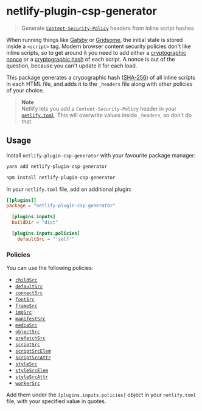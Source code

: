 # netlify-plugin-csp-generator

> Generate [`Content-Security-Policy`](https://developer.mozilla.org/en-US/docs/Web/HTTP/Headers/Content-Security-Policy) headers from inline script hashes

When running things like [Gatsby](https://www.gatsbyjs.com/) or [Gridsome](https://gridsome.org/), the initial state is stored inside a `<script>` tag.
Modern browser content security policies don't like inline scripts, so to get around it you need to add either a [cryptographic nonce](https://en.wikipedia.org/wiki/Cryptographic_nonce) or a [cryptographic hash](https://en.wikipedia.org/wiki/Cryptographic_hash_function) of each script.
A nonce is out of the question, because you can't update it for each load.

This package generates a crypographic hash ([SHA-256](https://en.wikipedia.org/wiki/SHA-2)) of all inline scripts in each HTML file, and adds it to the `_headers` file along with other policies of your choice.

> **Note**  
> Netlify lets you add a `Content-Security-Policy` header in your [`netlify.toml`](https://docs.netlify.com/routing/headers/#syntax-for-the-netlify-configuration-file).  This will overwrite values inside `_headers`, so don't do that.

## Usage

Install `netlify-plugin-csp-generator` with your favourite package manager:

``` bash
yarn add netlify-plugin-csp-generator

npm install netlify-plugin-csp-generator
```

In your `netlify.toml` file, add an additional plugin:

``` toml
[[plugins]]
package = "netlify-plugin-csp-generator"

  [plugins.inputs]
  buildDir = "dist"

  [plugins.inputs.policies]
    defaultSrc = "'self'"
```

### Policies

You can use the following policies:

- [`childSrc`](https://developer.mozilla.org/en-US/docs/Web/HTTP/Headers/Content-Security-Policy/child-src)
- [`defaultSrc`](https://developer.mozilla.org/en-US/docs/Web/HTTP/Headers/Content-Security-Policy/default-src)
- [`connectSrc`](https://developer.mozilla.org/en-US/docs/Web/HTTP/Headers/Content-Security-Policy/connect-src)
- [`fontSrc`](https://developer.mozilla.org/en-US/docs/Web/HTTP/Headers/Content-Security-Policy/font-src)
- [`frameSrc`](https://developer.mozilla.org/en-US/docs/Web/HTTP/Headers/Content-Security-Policy/frame-src)
- [`imgSrc`](https://developer.mozilla.org/en-US/docs/Web/HTTP/Headers/Content-Security-Policy/img-src)
- [`manifestSrc`](https://developer.mozilla.org/en-US/docs/Web/HTTP/Headers/Content-Security-Policy/manifest-src)
- [`mediaSrc`](https://developer.mozilla.org/en-US/docs/Web/HTTP/Headers/Content-Security-Policy/media-src)
- [`objectSrc`](https://developer.mozilla.org/en-US/docs/Web/HTTP/Headers/Content-Security-Policy/object-src)
- [`prefetchSrc`](https://developer.mozilla.org/en-US/docs/Web/HTTP/Headers/Content-Security-Policy/prefetch-src)
- [`scriptSrc`](https://developer.mozilla.org/en-US/docs/Web/HTTP/Headers/Content-Security-Policy/script-src)
- [`scriptSrcElem`](https://developer.mozilla.org/en-US/docs/Web/HTTP/Headers/Content-Security-Policy/script-src-elem)
- [`scriptSrcAttr`](https://developer.mozilla.org/en-US/docs/Web/HTTP/Headers/Content-Security-Policy/script-src-attr)
- [`styleSrc`](https://developer.mozilla.org/en-US/docs/Web/HTTP/Headers/Content-Security-Policy/style-src)
- [`styleSrcElem`](https://developer.mozilla.org/en-US/docs/Web/HTTP/Headers/Content-Security-Policy/style-src-elem)
- [`styleSrcAttr`](https://developer.mozilla.org/en-US/docs/Web/HTTP/Headers/Content-Security-Policy/style-src-attr)
- [`workerSrc`](https://developer.mozilla.org/en-US/docs/Web/HTTP/Headers/Content-Security-Policy/worker-src)

Add them under the `[plugins.inputs.policies]` object in your `netlify.toml` file, with your specified value in quotes.
